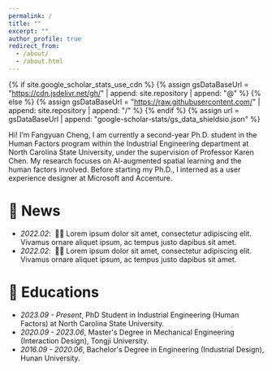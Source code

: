 ```yaml
---
permalink: /
title: ""
excerpt: ""
author_profile: true
redirect_from: 
  - /about/
  - /about.html
---
```


{% if site.google_scholar_stats_use_cdn %}
{% assign gsDataBaseUrl = "https://cdn.jsdelivr.net/gh/" | append: site.repository | append: "@" %}
{% else %}
{% assign gsDataBaseUrl = "https://raw.githubusercontent.com/" | append: site.repository | append: "/" %}
{% endif %}
{% assign url = gsDataBaseUrl | append: "google-scholar-stats/gs_data_shieldsio.json" %}

<span class='anchor' id='about-me'></span>

Hi! I’m Fangyuan Cheng, I am currently a second-year Ph.D. student in the Human Factors program within the Industrial Engineering department at North Carolina State University, under the supervision of Professor Karen Chen. My research focuses on AI-augmented spatial learning and the human factors involved. Before starting my Ph.D., I interned as a user experience designer at Microsoft and Accenture.


# 📆 News
- *2022.02*: &nbsp;🎉🎉 Lorem ipsum dolor sit amet, consectetur adipiscing elit. Vivamus ornare aliquet ipsum, ac tempus justo dapibus sit amet. 
- *2022.02*: &nbsp;🎉🎉 Lorem ipsum dolor sit amet, consectetur adipiscing elit. Vivamus ornare aliquet ipsum, ac tempus justo dapibus sit amet.


# 📖 Educations
- *2023.09 - Present*, PhD Student in Industrial Engineering (Human Factors) at North Carolina State University.
- *2020.09 - 2023.06*, Master's Degree in Mechanical Engineering (Interaction Design), Tongji University.
- *2016.09 - 2020.06*, Bachelor's Degree in Engineering (Industrial Design), Hunan University.

